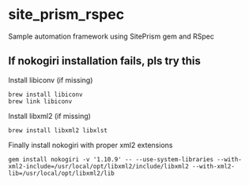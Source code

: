 # site_prism_rspec
Sample automation framework using SitePrism gem and RSpec

## If nokogiri installation fails, pls try this
Install libiconv (if missing)

```
brew install libiconv
brew link libiconv
```

Install libxml2 (if missing)

```
brew install libxml2 libxlst
```

Finally install nokogiri with proper xml2 extensions

```
gem install nokogiri -v '1.10.9' -- --use-system-libraries --with-xml2-include=/usr/local/opt/libxml2/include/libxml2 --with-xml2-lib=/usr/local/opt/libxml2/lib
```
